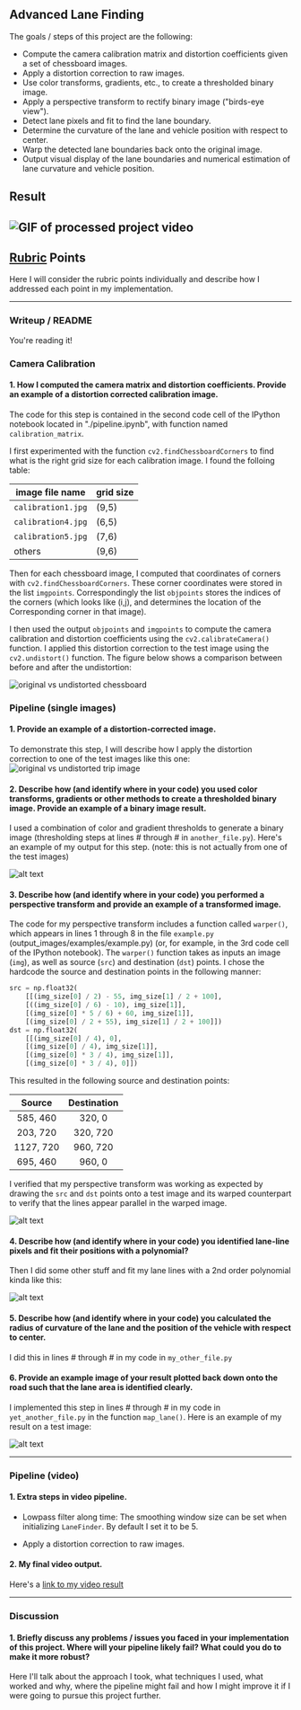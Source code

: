 ## Advanced Lane Finding

The goals / steps of this project are the following:

* Compute the camera calibration matrix and distortion coefficients given a set of chessboard images.
* Apply a distortion correction to raw images.
* Use color transforms, gradients, etc., to create a thresholded binary image.
* Apply a perspective transform to rectify binary image ("birds-eye view").
* Detect lane pixels and fit to find the lane boundary.
* Determine the curvature of the lane and vehicle position with respect to center.
* Warp the detected lane boundaries back onto the original image.
* Output visual display of the lane boundaries and numerical estimation of lane curvature and vehicle position.

## Result
![GIF of processed project video][video1]
---

[//]: # (Image References)
[image0]: ./output_images/calibrated_chessboard/calibration1_compare.jpg "Undistorted_Chess"
[image1]: ./output_images/undistorted_test_images/test4_compare.jpg "Undistorted"
[image2]: ./test_images/test1.jpg "Road Transformed"
[image3]: ./examples/binary_combo_example.jpg "Binary Example"
[image4]: ./output_images/birds-eye/straight_lines2_compare.jpg "Warp Example"
[image5]: ./examples/color_fit_lines.jpg "Fit Visual"
[image6]: ./examples/example_output.jpg "Output"
[video1]: ./output_images/project_video.gif "Video"

## [Rubric](https://review.udacity.com/#!/rubrics/571/view) Points

Here I will consider the rubric points individually and describe how I addressed each point in my implementation.  

---

### Writeup / README

You're reading it!

### Camera Calibration

#### 1. How I computed the camera matrix and distortion coefficients. Provide an example of a distortion corrected calibration image.

The code for this step is contained in the second code cell of the IPython notebook located in "./pipeline.ipynb", with function named `calibration_matrix`.

I first experimented with the function `cv2.findChessboardCorners` to find what is the right grid size for each calibration image. I found the folloing table:

|  image file name |  grid size |
|---|---|
|  `calibration1.jpg` |  (9,5) |
|  `calibration4.jpg` |  (6,5) |
|  `calibration5.jpg` |  (7,6) |
|  others |  (9,6) |

Then for each chessboard image, I computed that coordinates of corners with `cv2.findChessboardCorners`. These corner coordinates were stored in the list `imgpoints`. Correspondingly the list `objpoints` stores the indices of the corners (which looks like (i,j), and determines the location of the Corresponding corner in that image).

I then used the output `objpoints` and `imgpoints` to compute the camera calibration and distortion coefficients using the `cv2.calibrateCamera()` function.  I applied this distortion correction to the test image using the `cv2.undistort()` function. The figure below shows a comparison between before and after the undistortion:

![original vs undistorted chessboard][image0]

### Pipeline (single images)

#### 1. Provide an example of a distortion-corrected image.

To demonstrate this step, I will describe how I apply the distortion correction to one of the test images like this one:
![original vs undistorted trip image][image1]

#### 2. Describe how (and identify where in your code) you used color transforms, gradients or other methods to create a thresholded binary image.  Provide an example of a binary image result.

I used a combination of color and gradient thresholds to generate a binary image (thresholding steps at lines # through # in `another_file.py`).  Here's an example of my output for this step.  (note: this is not actually from one of the test images)

![alt text][image3]

#### 3. Describe how (and identify where in your code) you performed a perspective transform and provide an example of a transformed image.

The code for my perspective transform includes a function called `warper()`, which appears in lines 1 through 8 in the file `example.py` (output_images/examples/example.py) (or, for example, in the 3rd code cell of the IPython notebook).  The `warper()` function takes as inputs an image (`img`), as well as source (`src`) and destination (`dst`) points.  I chose the hardcode the source and destination points in the following manner:

```python
src = np.float32(
    [[(img_size[0] / 2) - 55, img_size[1] / 2 + 100],
    [((img_size[0] / 6) - 10), img_size[1]],
    [(img_size[0] * 5 / 6) + 60, img_size[1]],
    [(img_size[0] / 2 + 55), img_size[1] / 2 + 100]])
dst = np.float32(
    [[(img_size[0] / 4), 0],
    [(img_size[0] / 4), img_size[1]],
    [(img_size[0] * 3 / 4), img_size[1]],
    [(img_size[0] * 3 / 4), 0]])
```

This resulted in the following source and destination points:

| Source        | Destination   |
|:-------------:|:-------------:|
| 585, 460      | 320, 0        |
| 203, 720      | 320, 720      |
| 1127, 720     | 960, 720      |
| 695, 460      | 960, 0        |

I verified that my perspective transform was working as expected by drawing the `src` and `dst` points onto a test image and its warped counterpart to verify that the lines appear parallel in the warped image.

![alt text][image4]

#### 4. Describe how (and identify where in your code) you identified lane-line pixels and fit their positions with a polynomial?

Then I did some other stuff and fit my lane lines with a 2nd order polynomial kinda like this:

![alt text][image5]

#### 5. Describe how (and identify where in your code) you calculated the radius of curvature of the lane and the position of the vehicle with respect to center.

I did this in lines # through # in my code in `my_other_file.py`

#### 6. Provide an example image of your result plotted back down onto the road such that the lane area is identified clearly.

I implemented this step in lines # through # in my code in `yet_another_file.py` in the function `map_lane()`.  Here is an example of my result on a test image:

![alt text][image6]

---

### Pipeline (video)
#### 1. Extra steps in video pipeline.
* Lowpass filter along time: The smoothing window size can be set when initializing `LaneFinder`. By default I set it to be 5.

* Apply a distortion correction to raw images.

#### 2. My final video output.

Here's a [link to my video result](https://youtu.be/IbYR-s7BySw)

---

### Discussion

#### 1. Briefly discuss any problems / issues you faced in your implementation of this project.  Where will your pipeline likely fail?  What could you do to make it more robust?

Here I'll talk about the approach I took, what techniques I used, what worked and why, where the pipeline might fail and how I might improve it if I were going to pursue this project further.  
